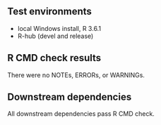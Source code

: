 ## Test environments

* local Windows install, R 3.6.1
* R-hub (devel and release)

## R CMD check results

There were no NOTEs, ERRORs, or WARNINGs.

## Downstream dependencies

All downstream dependencies pass R CMD check.
